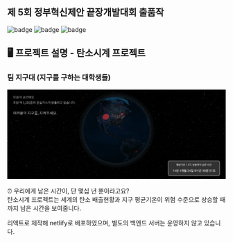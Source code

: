 ## 제 5회 정부혁신제안 끝장개발대회 출품작

![badge](https://img.shields.io/github/issues/C17AN/carbon-clock)
![badge](https://img.shields.io/github/stars/C17AN/carbon-clock)
![badge](https://img.shields.io/github/license/C17AN/carbon-clock)

## 🖥 프로젝트 설명 - 탄소시계 프로젝트

### 팀 지구대 (지구를 구하는 대학생들)

![스크린샷](./screenshot.png)

⏰ 우리에게 남은 시간이, 단 몇십 년 뿐이라고요?  
탄소시계 프로젝트는 세계의 탄소 배출현황과 지구 평균기온이 위험 수준으로 상승할 때까지 남은 시간을 보여줍니다.

리액트로 제작해 netlify로 배포하였으며, 별도의 백엔드 서버는 운영하지 않고 있습니다.
